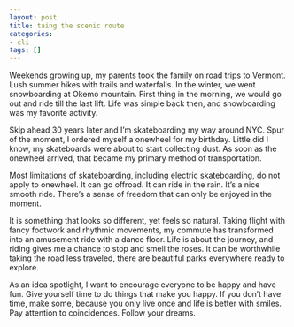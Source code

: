 ```yaml
---
layout: post
title: taing the scenic route
categories:
- cli
tags: []
---
```


Weekends growing up, my parents took the family on road trips to Vermont. Lush summer hikes with trails and waterfalls. In the winter, we went snowboarding at Okemo mountain. First thing in the morning, we would go out and ride till the last lift. Life was simple back then, and snowboarding was my favorite activity.

Skip ahead 30 years later and I’m skateboarding my way around NYC. Spur of the moment, I ordered myself a onewheel for my birthday. Little did I know, my skateboards were about to start collecting dust. As soon as the onewheel arrived, that became my primary method of transportation.

Most limitations of skateboarding, including electric skateboarding, do not apply to onewheel. It can go offroad. It can ride in the rain. It’s a nice smooth ride. There’s a sense of freedom that can only be enjoyed in the moment.

It is something that looks so different, yet feels so natural. Taking flight with fancy footwork and rhythmic movements, my commute has transformed into an amusement ride with a dance floor. Life is about the journey, and riding gives me a chance to stop and smell the roses. It can be worthwhile taking the road less traveled, there are beautiful parks everywhere ready to explore.

As an idea spotlight, I want to encourage everyone to be happy and have fun. Give yourself time to do things that make you happy. If you don’t have time, make some, because you only live once and life is better with smiles. Pay attention to coincidences. Follow your dreams. 
